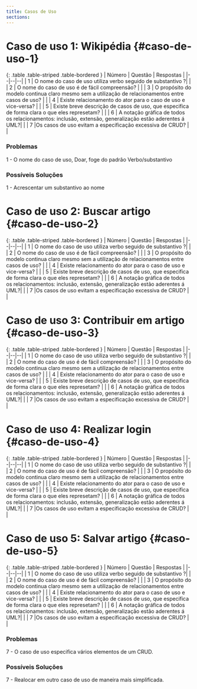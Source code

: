 ```yaml
---
title: Casos de Uso
sections:
---
```


# Caso de uso 1: Wikipédia {#caso-de-uso-1}
<div class="table-responsive">

{: .table .table-striped .table-bordered }
| Número | Questão | Respostas |
|--|--|--|
| 1 | O nome do caso de uso utiliza verbo seguido de substantivo ?| <i class="fa fa-times fa-lg" style="color: red"></i> |
| 2 | O nome do caso de uso é de fácil compreensão? | <i class="fa fa-check fa-lg"></i> |
| 3 | O propósito do modelo continua claro mesmo sem a utilização de relacionamentos entre casos de uso? | <i class="fa fa-check fa-lg"></i> |
| 4 | Existe relacionamento do ator para o caso de uso e vice-versa? | <i class="fa fa-check fa-lg"></i> |
| 5 | Existe breve descrição de casos de uso, que especifica de forma clara o que eles represetam? |<i class="fa fa-check fa-lg"></i>  |
| 6 | A notação gráfica de todos os relacionamentos: inclusão, extensão, generalização estão aderentes á UML?| <i class="fa fa-check fa-lg"></i> |
| 7 |Os casos de uso evitam a especificação excessiva de CRUD? |<i class="fa fa-check fa-lg"></i>   |

</div>

### Problemas
1 -  O nome do caso de uso, Doar, foge do padrão Verbo/substantivo

### Possíveis Soluções
1 - Acrescentar um substantivo ao nome

# Caso de uso 2: Buscar artigo {#caso-de-uso-2}
<div class="table-responsive">

{: .table .table-striped .table-bordered }
| Número | Questão | Respostas |
|--|--|--|
| 1 | O nome do caso de uso utiliza verbo seguido de substantivo ?|<i class="fa fa-check fa-lg"></i>  |
| 2 | O nome do caso de uso é de fácil compreensão? | <i class="fa fa-check fa-lg"></i> |
| 3 | O propósito do modelo continua claro mesmo sem a utilização de relacionamentos entre casos de uso? | <i class="fa fa-check fa-lg"></i> |
| 4 | Existe relacionamento do ator para o caso de uso e vice-versa? | <i class="fa fa-check fa-lg"></i> |
| 5 | Existe breve descrição de casos de uso, que especifica de forma clara o que eles represetam? |<i class="fa fa-check fa-lg"></i>  |
| 6 | A notação gráfica de todos os relacionamentos: inclusão, extensão, generalização estão aderentes á UML?| <i class="fa fa-check fa-lg"></i> |
| 7 |Os casos de uso evitam a especificação excessiva de CRUD? |<i class="fa fa-check fa-lg"></i>   |

</div>

# Caso de uso 3: Contribuir em artigo {#caso-de-uso-3}
<div class="table-responsive">

{: .table .table-striped .table-bordered }
| Número | Questão | Respostas |
|--|--|--|
| 1 | O nome do caso de uso utiliza verbo seguido de substantivo ?|<i class="fa fa-check fa-lg"></i>  |
| 2 | O nome do caso de uso é de fácil compreensão? | <i class="fa fa-check fa-lg"></i> |
| 3 | O propósito do modelo continua claro mesmo sem a utilização de relacionamentos entre casos de uso? | <i class="fa fa-check fa-lg"></i> |
| 4 | Existe relacionamento do ator para o caso de uso e vice-versa? | <i class="fa fa-check fa-lg"></i> |
| 5 | Existe breve descrição de casos de uso, que especifica de forma clara o que eles represetam? |<i class="fa fa-check fa-lg"></i>  |
| 6 | A notação gráfica de todos os relacionamentos: inclusão, extensão, generalização estão aderentes á UML?| <i class="fa fa-check fa-lg"></i> |
| 7 |Os casos de uso evitam a especificação excessiva de CRUD? |<i class="fa fa-check fa-lg"></i>   |

</div>

# Caso de uso 4: Realizar login {#caso-de-uso-4}
<div class="table-responsive">

{: .table .table-striped .table-bordered }
| Número | Questão | Respostas |
|--|--|--|
| 1 | O nome do caso de uso utiliza verbo seguido de substantivo ?|<i class="fa fa-check fa-lg"></i>  |
| 2 | O nome do caso de uso é de fácil compreensão? | <i class="fa fa-check fa-lg"></i> |
| 3 | O propósito do modelo continua claro mesmo sem a utilização de relacionamentos entre casos de uso? | <i class="fa fa-check fa-lg"></i> |
| 4 | Existe relacionamento do ator para o caso de uso e vice-versa? | <i class="fa fa-check fa-lg"></i> |
| 5 | Existe breve descrição de casos de uso, que especifica de forma clara o que eles represetam? |<i class="fa fa-check fa-lg"></i>  |
| 6 | A notação gráfica de todos os relacionamentos: inclusão, extensão, generalização estão aderentes á UML?| <i class="fa fa-check fa-lg"></i> |
| 7 |Os casos de uso evitam a especificação excessiva de CRUD? | <i class="fa fa-check fa-lg"></i> |

</div>

# Caso de uso 5: Salvar artigo {#caso-de-uso-5}
<div class="table-responsive">

{: .table .table-striped .table-bordered }
| Número | Questão | Respostas |
|--|--|--|
| 1 | O nome do caso de uso utiliza verbo seguido de substantivo ?|<i class="fa fa-check fa-lg"></i>  |
| 2 | O nome do caso de uso é de fácil compreensão? | <i class="fa fa-check fa-lg"></i> |
| 3 | O propósito do modelo continua claro mesmo sem a utilização de relacionamentos entre casos de uso? | <i class="fa fa-check fa-lg"></i> |
| 4 | Existe relacionamento do ator para o caso de uso e vice-versa? | <i class="fa fa-check fa-lg"></i> |
| 5 | Existe breve descrição de casos de uso, que especifica de forma clara o que eles represetam? |<i class="fa fa-check fa-lg"></i>  |
| 6 | A notação gráfica de todos os relacionamentos: inclusão, extensão, generalização estão aderentes á UML?| <i class="fa fa-check fa-lg"></i> |
| 7 |Os casos de uso evitam a especificação excessiva de CRUD? |<i class="fa fa-times fa-lg" style="color: red"></i>  |

</div>

### Problemas
7 -  O caso de uso especifica vários elementos de um CRUD.

### Possíveis Soluções
7 - Realocar em outro caso de uso de maneira mais simplificada.